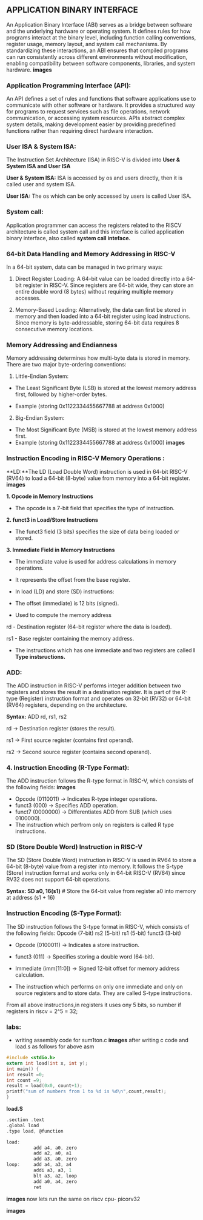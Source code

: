 ## APPLICATION BINARY INTERFACE

An Application Binary Interface (ABI) serves as a bridge between software and the underlying hardware or operating system. It defines rules for how programs interact at the binary level, including function calling conventions, register usage, memory layout, and system call mechanisms. By standardizing these interactions, an ABI ensures that compiled programs can run consistently across different environments without modification, enabling compatibility between software components, libraries, and system hardware. 
**images**
### Application Programming Interface (API):

An API defines a set of rules and functions that software applications use to communicate with other software or hardware. It provides a structured way for programs to request services such as file operations, network communication, or accessing system resources. APIs abstract complex system details, making development easier by providing predefined functions rather than requiring direct hardware interaction.


### User ISA & System ISA:

The Instruction Set Architecture (ISA) in RISC-V is divided into **User & System ISA and  User ISA**

**User & System ISA:**
ISA  is accessed by os and users directly, then it is called user and system ISA.

**User ISA:**  The os which can be only accessed by users is called User ISA.


### System call:
Application programmer can access the registers related to the RISCV architecture is called system call and this interface is called application binary interface, also called **system call inteface.**


### 64-bit Data Handling and Memory Addressing in RISC-V
In a 64-bit system, data can be managed in two primary ways:

1. Direct Register Loading: A 64-bit value can be loaded directly into a 64-bit register in RISC-V. Since registers are 64-bit wide, they can store an entire double word (8 bytes) without requiring multiple memory accesses.
    
2. Memory-Based Loading: Alternatively, the data can first be stored in memory and then loaded into a 64-bit register using load instructions. Since memory is byte-addressable, storing 64-bit data requires 8 consecutive memory locations.
    
### Memory Addressing and Endianness
Memory addressing determines how multi-byte data is stored in memory. There are two major byte-ordering conventions:
1. Little-Endian System:
-  The Least Significant Byte (LSB) is stored at the lowest memory address first, followed by higher-order bytes.
   
- Example (storing 0x1122334455667788 at address 0x1000)
2. Big-Endian System:
 
- The Most Significant Byte (MSB) is stored at the lowest memory address first. 
- Example (storing 0x1122334455667788 at address 0x1000)
  **images**
### Instruction Encoding in RISC-V Memory Operations :

**LD:**The LD (Load Double Word) instruction is used in 64-bit RISC-V (RV64) to load a 64-bit (8-byte) value from memory into a 64-bit register. 
**images**

**1. Opcode in Memory Instructions**

- The opcode is a 7-bit field that specifies the type of instruction.

**2. funct3 in Load/Store Instructions**
  
- The funct3 field (3 bits) specifies the size of data being loaded or stored.

**3. Immediate Field in Memory Instructions**
  
- The immediate value is used for address calculations in memory operations.
- It represents the offset from the base register.
- In load (LD) and store (SD) instructions:
- The offset (immediate) is 12 bits (signed).
  
- Used to compute the memory address
  
rd - Destination register (64-bit register where the data is loaded). 

rs1 - Base register containing the memory address. 

-  The instructions which has one immediate and two registers are called **I Type instsructions.**

### ADD:
The ADD instruction in RISC-V performs integer addition between two registers and stores the result in a destination register. It is part of the R-type (Register) instruction format and operates on 32-bit (RV32) or 64-bit (RV64) registers, depending on the architecture.

 **Syntax:** ADD rd, rs1, rs2
 
rd → Destination register (stores the result). 

rs1 → First source register (contains first operand).

rs2 → Second source register (contains second operand).

### 4. Instruction Encoding (R-Type Format):

The ADD instruction follows the R-type format in RISC-V, which consists of the following fields:
**images**
- Opcode (0110011) → Indicates R-type integer operations. 
- funct3 (000) → Specifies ADD operation. 
- funct7 (0000000) → Differentiates ADD from SUB (which uses 0100000).
- The instruction which perfrom only on registers is called  R type instructions.

### SD (Store Double Word) Instruction in RISC-V
The SD (Store Double Word) instruction in RISC-V is used in RV64 to store a 64-bit (8-byte) value from a register into memory. It follows the S-type (Store) instruction format and works only in 64-bit RISC-V (RV64) since RV32 does not support 64-bit operations.

**Syntax: SD a0, 16(s1)**   # Store the 64-bit value from register a0 into memory at address (s1 + 16)

 ### Instruction Encoding (S-Type Format):
The SD instruction follows the S-type format in RISC-V, which consists of the following fields:
Opcode (7-bit)
rs2 (5-bit)
rs1 (5-bit)
funct3 (3-bit)

-  Opcode (0100011) → Indicates a store instruction. 
- funct3 (011) → Specifies storing a double word (64-bit). 
-  Immediate (imm[11:0]) → Signed 12-bit offset for memory address calculation.

- The instruction which performs on only one immediate and only on source registers and to store data. They are called S-type instructions.


From all above instructions,in registers it uses ony 5 bits, so number if registers in riscv = 2^5 = 32;

### labs:
- writing assembly code for sum1ton.c
  **images**
after writing c code and load.s as follows for above asm
```c
#include <stdio.h>
extern int load(int x, int y);
int main() {
int result =0;
int count =9;
result = load(0x0, count+1);
printf("sum of numbers from 1 to %d is %d\n",count,result);
}
```
**load.S**
```c
.section .text
.global load 
.type load, @function

load:
          add a4, a0, zero
          add a2, a0, a1
          add a3, a0, zero
loop:     add a4, a3, a4
          addi a3, a3, 1
          blt a3, a2, loop
          add a0, a4, zero
          ret
```
**images**
now lets run the same on riscv cpu- picorv32 

**images**


